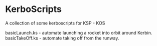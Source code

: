 # KerboScripts
A collection of some kerboscripts for KSP - KOS

basicLaunch.ks - automate launching a rocket into orbit around Kerbin.
basicTakeOff.ks - automate taking off from the runway.
